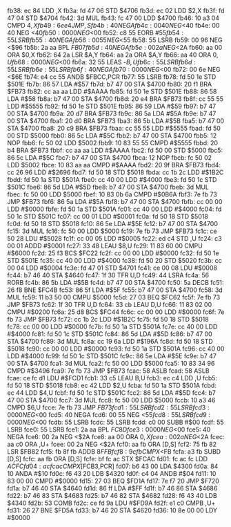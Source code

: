fb38: ec 84        LDD    ,X
fb3a: fd 47 06     STD    $4706
fb3d: ec 02        LDD    $2,X
fb3f: fd 47 04     STD    $4704
fb42: 3d           MUL
fb43: fc 47 00     LDD    $4700
fb46: 10 a3 04     CMPD   $4,X
fb49: 6e e4        JMP    ,S
fb4b: 40           NEGA
fb4c: 00 40        NEG    <$40
fb4e: 00 40        NEG    <$40
fb50: 00 00        NEG    <$00
fb52: c8 55        EORB   #$55
fb54: 55           LSRB
fb55: 40           NEGA
fb56: 00 55        NEG    <$55
fb58: 55           LSRB
fb59: 00 96        NEG    <$96
fb5b: 2a aa        BPL    $FB07
fb5d: 40           NEGA
fb5e: 00 2a        NEG    <$2A
fb60: aa 00        ORA    $0,X
fb62: 64 2a        LSR    $A,Y
fb64: aa 2a        ORA    $A,Y
fb66: aa 40        ORA    $0,U
fb68: 00 00        NEG    <$00
fb6a: 32 55        LEAS   -$B,U
fb6c: 55           LSRB
fb6d: 55           LSRB
fb6e: 55           LSRB
fb6f: 40           NEGA
fb70: 00 00        NEG    <$00
fb72: 00 6e        NEG    <$6E
fb74: e4 cc 55     ANDB   $FBCC,PCR
fb77: 55           LSRB
fb78: fd 50 1e     STD    $501E
fb7b: 86 57        LDA    #$57
fb7d: b7 47 00     STA    $4700
fb80: 20 f1        BRA    $FB73
fb82: cc aa aa     LDD    #$AAAA
fb85: fd 50 1e     STD    $501E
fb88: 86 58        LDA    #$58
fb8a: b7 47 00     STA    $4700
fb8d: 20 e4        BRA    $FB73
fb8f: cc 55 55     LDD    #$5555
fb92: fd 50 1e     STD    $501E
fb95: 86 59        LDA    #$59
fb97: b7 47 00     STA    $4700
fb9a: 20 d7        BRA    $FB73
fb9c: 86 5a        LDA    #$5A
fb9e: b7 47 00     STA    $4700
fba1: 20 d0        BRA    $FB73
fba3: 86 5b        LDA    #$5B
fba5: b7 47 00     STA    $4700
fba8: 20 c9        BRA    $FB73
fbaa: cc 55 55     LDD    #$5555
fbad: fd 50 00     STD    $5000
fbb0: 86 5c        LDA    #$5C
fbb2: b7 47 00     STA    $4700
fbb5: 12           NOP
fbb6: fc 50 02     LDD    $5002
fbb9: 10 83 55 55  CMPD   #$5555
fbbd: 20 b4        BRA    $FB73
fbbf: cc aa aa     LDD    #$AAAA
fbc2: fd 50 00     STD    $5000
fbc5: 86 5c        LDA    #$5C
fbc7: b7 47 00     STA    $4700
fbca: 12           NOP
fbcb: fc 50 02     LDD    $5002
fbce: 10 83 aa aa  CMPD   #$AAAA
fbd2: 20 9f        BRA    $FB73
fbd4: cc 26 96     LDD    #$2696
fbd7: fd 50 18     STD    $5018
fbda: cc 1b 2c     LDD    #$1B2C
fbdd: fd 50 1a     STD    $501A
fbe0: cc 40 00     LDD    #$4000
fbe3: fd 50 1c     STD    $501C
fbe6: 86 5d        LDA    #$5D
fbe8: b7 47 00     STA    $4700
fbeb: 3d           MUL
fbec: fc 50 00     LDD    $5000
fbef: 10 83 0b 6a  CMPD   #$0B6A
fbf3: 7e fb 73     JMP    $FB73
fbf6: 86 5a        LDA    #$5A
fbf8: b7 47 00     STA    $4700
fbfb: cc 00 00     LDD    #$0000
fbfe: fd 50 1a     STD    $501A
fc01: cc 40 00     LDD    #$4000
fc04: fd 50 1c     STD    $501C
fc07: cc 00 01     LDD    #$0001
fc0a: fd 50 18     STD    $5018
fc0d: fd 50 18     STD    $5018
fc10: 86 5e        LDA    #$5E
fc12: b7 47 00     STA    $4700
fc15: 3d           MUL
fc16: fc 50 00     LDD    $5000
fc19: 7e fb 73     JMP    $FB73
fc1c: ce 50 28     LDU    #$5028
fc1f: cc 00 05     LDD    #$0005
fc22: ed c4        STD    ,U
fc24: c3 00 01     ADDD   #$0001
fc27: 33 48        LEAU   $8,U
fc29: 11 83 60 00  CMPU   #$6000
fc2d: 25 f3        BCS    $FC22
fc2f: cc 00 00     LDD    #$0000
fc32: fd 50 1e     STD    $501E
fc35: cc 40 00     LDD    #$4000
fc38: fd 50 20     STD    $5020
fc3b: cc 00 04     LDD    #$0004
fc3e: fd 47 01     STD    $4701
fc41: ce 00 08     LDU    #$0008
fc44: b7 46 40     STA    $4640
fc47: 1f 30        TFR    U,D
fc49: 44           LSRA
fc4a: 56           RORB
fc4b: 86 5b        LDA    #$5B
fc4d: b7 47 00     STA    $4700
fc50: 5a           DECB
fc51: 26 f8        BNE    $FC4B
fc53: 86 5f        LDA    #$5F
fc55: b7 47 00     STA    $4700
fc58: 3d           MUL
fc59: 11 b3 50 00  CMPU   $5000
fc5d: 27 03        BEQ    $FC62
fc5f: 7e fb 73     JMP    $FB73
fc62: 1f 30        TFR    U,D
fc64: 33 cb        LEAU   D,U
fc66: 11 83 02 00  CMPU   #$0200
fc6a: 25 d8        BCS    $FC44
fc6c: cc 00 00     LDD    #$0000
fc6f: 7e fb 73     JMP    $FB73
fc72: cc 1b 2c     LDD    #$1B2C
fc75: fd 50 18     STD    $5018
fc78: cc 00 00     LDD    #$0000
fc7b: fd 50 1a     STD    $501A
fc7e: cc 40 00     LDD    #$4000
fc81: fd 50 1c     STD    $501C
fc84: 86 5d        LDA    #$5D
fc86: b7 47 00     STA    $4700
fc89: 3d           MUL
fc8a: cc 19 6a     LDD    #$196A
fc8d: fd 50 18     STD    $5018
fc90: cc 00 00     LDD    #$0000
fc93: fd 50 1a     STD    $501A
fc96: cc 40 00     LDD    #$4000
fc99: fd 50 1c     STD    $501C
fc9c: 86 5e        LDA    #$5E
fc9e: b7 47 00     STA    $4700
fca1: 3d           MUL
fca2: fc 50 00     LDD    $5000
fca5: 10 83 34 96  CMPD   #$3496
fca9: 7e fb 73     JMP    $FB73
fcac: 58           ASLB
fcad: 58           ASLB
fcae: ce fc d1     LDU    #$FCD1
fcb1: 33 c5        LEAU   B,U
fcb3: ec c4        LDD    ,U
fcb5: fd 50 18     STD    $5018
fcb8: ec 42        LDD    $2,U
fcba: fd 50 1a     STD    $501A
fcbd: ec 44        LDD    $4,U
fcbf: fd 50 1c     STD    $501C
fcc2: 86 5d        LDA    #$5D
fcc4: b7 47 00     STA    $4700
fcc7: 3d           MUL
fcc8: fc 50 00     LDD    $5000
fccb: 10 a3 46     CMPD   $6,U
fcce: 7e fb 73     JMP    $FB73
fcd1: 55           LSRB
fcd2: 55           LSRB
fcd3: 00 00        NEG    <$00
fcd5: 40           NEGA
fcd6: 00 55        NEG    <$55
fcd8: 55           LSRB
fcd9: 00 00        NEG    <$00
fcdb: 55           LSRB
fcdc: 55           LSRB
fcdd: c0 00        SUBB   #$00
fcdf: 55           LSRB
fce0: 55           LSRB
fce1: 2a aa        BPL    $FC8D
fce3: 00 00        NEG    <$00
fce5: 40           NEGA
fce6: 00 2a        NEG    <$2A
fce8: aa 00        ORA    $0,X
fcea: 00 2a        NEG    <$2A
fcec: aa c0        ORA    ,U+
fcee: 00 2a        NEG    <$2A
fcf0: aa fb        ORA    [D,S]
fcf2: 75 fb 82     LSR    $FB82
fcf5: fb 8f fb     ADDB   $8FFB
fcf8: 9c fb        CMPX   <$FB
fcfa: a3 fb        SUBD   [D,S]
fcfc: aa fb        ORA    [D,S]
fcfe: bf fc ac     STX    $FCAC
fd01: fc ac fc     LDD    $ACFC
fd04: ac fc ac     CMPX   [$FCB3,PCR]
fd07: b6 43 00     LDA    $4300
fd0a: 84 10        ANDA   #$10
fd0c: f6 43 20     LDB    $4320
fd0f: c4 04        ANDB   #$04
fd11: 10 83 00 00  CMPD   #$0000
fd15: 27 03        BEQ    $FD1A
fd17: 7e f7 20     JMP    $F720
fd1a: b7 46 40     STA    $4640
fd1d: 86 ff        LDA    #$FF
fd1f: b7 46 86     STA    $4686
fd22: b7 46 83     STA    $4683
fd25: b7 46 82     STA    $4682
fd28: f6 43 40     LDB    $4340
fd2b: 53           COMB
fd2c: ce fd 9a     LDU    #$FD9A
fd2f: e1 c0        CMPB   ,U+
fd31: 26 27        BNE    $FD5A
fd33: b7 46 20     STA    $4620
fd36: 10 8e 00 00  LDY    #$0000
